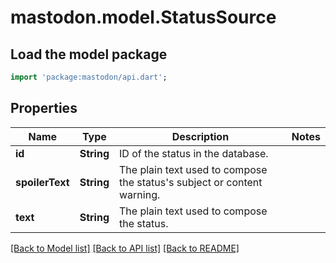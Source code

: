 # mastodon.model.StatusSource

## Load the model package
```dart
import 'package:mastodon/api.dart';
```

## Properties
Name | Type | Description | Notes
------------ | ------------- | ------------- | -------------
**id** | **String** | ID of the status in the database. | 
**spoilerText** | **String** | The plain text used to compose the status's subject or content warning. | 
**text** | **String** | The plain text used to compose the status. | 

[[Back to Model list]](../README.md#documentation-for-models) [[Back to API list]](../README.md#documentation-for-api-endpoints) [[Back to README]](../README.md)



